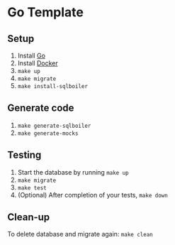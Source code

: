 # Go Template

## Setup

1. Install [Go](https://go.dev/)
1. Install [Docker](https://www.docker.com/)
1. `make up`
1. `make migrate`
1. `make install-sqlboiler`

## Generate code
1. `make generate-sqlboiler`
1. `make generate-mocks`

## Testing

1. Start the database by running `make up`
1. `make migrate`
1. `make test`
1. (Optional) After completion of your tests, `make down`

## Clean-up

To delete database and migrate again: `make clean`
